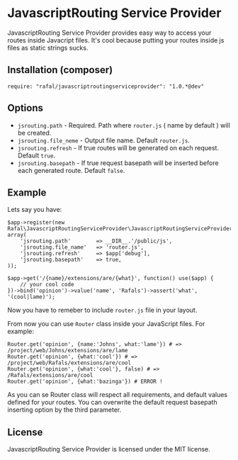 JavascriptRouting Service Provider
==================================
JavascriptRouting Service Provider provides easy way to access your routes inside Javacript files. It's cool because putting your routes inside js files as static strings sucks.
    
Installation (composer)
------------------------
    require: "rafal/javascriptroutingserviceprovider": "1.0.*@dev"

Options
-------
* ```jsrouting.path``` - Required. Path where ```router.js``` ( name by default ) will be created.
* ```jsrouting.file_neme``` - Output file name. Default ```router.js```.
* ```jsrouting.refresh``` - If true routes will be generated on each request. Default ```true```. 
* ```jsrouting.basepath``` - If true request basepath will be inserted before each generated route. Default ```false```. 

Example
-------
Lets say you have:

    $app->register(new Rafal\JavascriptRoutingServiceProvider\JavascriptRoutingServiceProvider(), array(
        'jsrouting.path'        => __DIR__.'/public/js',
        'jsrouting.file_name'   => 'router.js',
        'jsrouting.refresh'     => $app['debug'],
        'jsrouting.basepath'    => true,
    ));

    $app->get('/{name}/extensions/are/{what}', function() use($app) {
        // your cool code
    })->bind('opinion')->value('name', 'Rafals')->assert('what', '(cool|lame)');

Now you have to remeber to include ```router.js``` file in your layout.

From now you can use ```Router``` class inside your JavaScript files. For example:

    Router.get('opinion', {name:'Johns', what:'lame'}) # => /project/web/Johns/extensions/are/lame
    Router.get('opinion', {what:'cool'}) # => /project/web/Rafals/extensions/are/cool
    Router.get('opinion', {what:'cool'}, false) # => /Rafals/extensions/are/cool
    Router.get('opinion', {what:'bazinga'}) # ERROR !

As you can se Router class will respect all requirements, and default values defined for your routes.
You can overwrite the default request basepath inserting option by the third parameter.

License
-------
JavascriptRouting Service Provider is licensed under the MIT license.